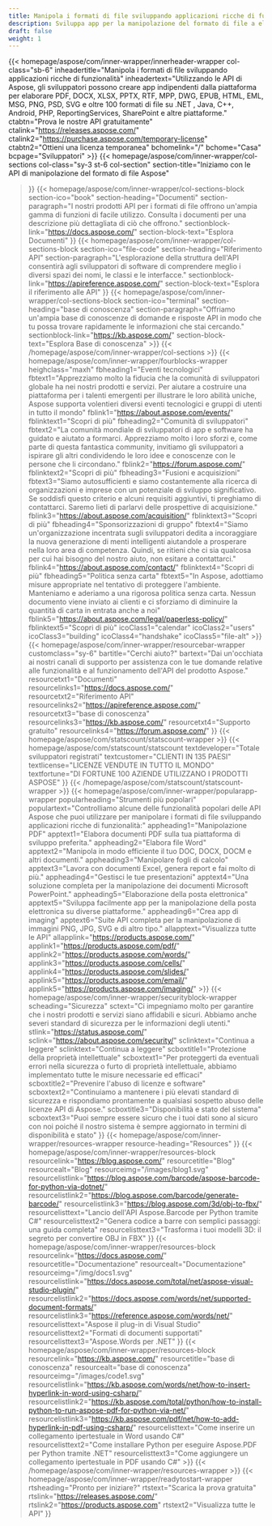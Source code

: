 ```yaml
---
title: Manipola i formati di file sviluppando applicazioni ricche di funzionalità
description: Sviluppa app per la manipolazione del formato di file a elaborazione rapida utilizzando le API Aspose per .NET, Java, C++, Android, PHP, ReportingServices e altre piattaforme.
draft: false
weight: 1
---
```

{{< homepage/aspose/com/inner-wrapper/innerheader-wrapper col-class="sb-6"
inheadertitle="Manipola i formati di file sviluppando applicazioni ricche di funzionalità"
inheadertext="Utilizzando le API di Aspose, gli sviluppatori possono creare app indipendenti dalla piattaforma per elaborare PDF, DOCX, XLSX, PPTX, RTF, MPP, DWG, EPUB, HTML, EML, MSG, PNG, PSD, SVG e oltre 100 formati di file su .NET , Java, C++, Android, PHP, ReportingServices, SharePoint e altre piattaforme."
ctabtn="Prova le nostre API gratuitamente"
ctalink="https://releases.aspose.com/"
ctalink2="https://purchase.aspose.com/temporary-license"
ctabtn2="Ottieni una licenza temporanea"
bchomelink="/"
bchome="Casa"
bcpage="Sviluppatori" >}}
{{< homepage/aspose/com/inner-wrapper/col-sections
col-class="sy-3 st-6 col-section"
section-title="Iniziamo con le API di manipolazione del formato di file Aspose"
>}}
{{< homepage/aspose/com/inner-wrapper/col-sections-block section-ico="book"
section-heading="Documenti"
section-paragraph="I nostri prodotti API per i formati di file offrono un'ampia gamma di funzioni di facile utilizzo. Consulta i documenti per una descrizione più dettagliata di ciò che offrono."
sectionblock-link="https://docs.aspose.com/"
section-block-text="Esplora Documenti"
>}}
{{< homepage/aspose/com/inner-wrapper/col-sections-block section-ico="file-code"
section-heading="Riferimento API"
section-paragraph="L'esplorazione della struttura dell'API consentirà agli sviluppatori di software di comprendere meglio i diversi spazi dei nomi, le classi e le interfacce."
sectionblock-link="https://apireference.aspose.com/"
section-block-text="Esplora il riferimento alle API"
>}}
{{< homepage/aspose/com/inner-wrapper/col-sections-block
section-ico="terminal"
section-heading="base di conoscenza"
section-paragraph="Offriamo un'ampia base di conoscenze di domande e risposte API in modo che tu possa trovare rapidamente le informazioni che stai cercando."
sectionblock-link="https://kb.aspose.com/"
section-block-text="Esplora Base di conoscenza" >}}
{{< /homepage/aspose/com/inner-wrapper/col-sections >}}
 {{< homepage/aspose/com/inner-wrapper/fourblocks-wrapper
 heighclass="maxh"
 fbheading1="Eventi tecnologici"
 fbtext1="Apprezziamo molto la fiducia che la comunità di sviluppatori globale ha nei nostri prodotti e servizi. Per aiutare a costruire una piattaforma per i talenti emergenti per illustrare le loro abilità uniche, Aspose supporta volentieri diversi eventi tecnologici e gruppi di utenti in tutto il mondo"
 fblink1="https://about.aspose.com/events/"
 fblinktext1="Scopri di più"
 fbheading2="Comunità di sviluppatori"
 fbtext2="La comunità mondiale di sviluppatori di app e software ha guidato e aiutato a formarci. Apprezziamo molto i loro sforzi e, come parte di questa fantastica community, invitiamo gli sviluppatori a ispirare gli altri condividendo le loro idee e conoscenze con le persone che li circondano."
 fblink2="https://forum.aspose.com/"
 fblinktext2="Scopri di più"
 fbheading3="Fusioni e acquisizioni"
 fbtext3="Siamo autosufficienti e siamo costantemente alla ricerca di organizzazioni e imprese con un potenziale di sviluppo significativo. Se soddisfi questo criterio e alcuni requisiti aggiuntivi, ti preghiamo di contattarci. Saremo lieti di parlarvi delle prospettive di acquisizione."
 fblink3="https://about.aspose.com/acquisition/"
 fblinktext3="Scopri di più"
 fbheading4="Sponsorizzazioni di gruppo"
 fbtext4="Siamo un'organizzazione incentrata sugli sviluppatori dedita a incoraggiare la nuova generazione di menti intelligenti aiutandole a prosperare nella loro area di competenza. Quindi, se ritieni che ci sia qualcosa per cui hai bisogno del nostro aiuto, non esitare a contattarci."
 fblink4="https://about.aspose.com/contact/"
 fblinktext4="Scopri di più"
 fbheading5="Politica senza carta"
 fbtext5="In Aspose, adottiamo misure appropriate nel tentativo di proteggere l'ambiente. Manteniamo e aderiamo a una rigorosa politica senza carta. Nessun documento viene inviato ai clienti e ci sforziamo di diminuire la quantità di carta in entrata anche a noi"
 fblink5="https://about.aspose.com/legal/paperless-policy/"
 fblinktext5="Scopri di più"
 icoClass1="calendar" icoClass2="users" icoClass3="building" icoClass4="handshake" icoClass5="file-alt" >}} 
 {{< homepage/aspose/com/inner-wrapper/resourcebar-wrapper customclass="sy-6"
 bartitle="Cerchi aiuto?"
 bartext="Dai un'occhiata ai nostri canali di supporto per assistenza con le tue domande relative alle funzionalità e al funzionamento dell'API del prodotto Aspose."
 resourcetxt1="Documenti"
 resourcelinks1="https://docs.aspose.com/"
 resourcetxt2="Riferimento API"
 resourcelinks2="https://apireference.aspose.com/"
 resourcetxt3="base di conoscenza"
 resourcelinks3="https://kb.aspose.com/"
 resourcetxt4="Supporto gratuito"
 resourcelinks4="https://forum.aspose.com/"
 >}}
 {{< homepage/aspose/com/statscount/statscount-wrapper >}}
{{< homepage/aspose/com/statscount/statscount
textdeveloper="Totale sviluppatori registrati"
textcustomer="CLIENTI IN 135 PAESI"
textlicense="LICENZE VENDUTE IN TUTTO IL MONDO"
textfortune="DI FORTUNE 100 AZIENDE UTILIZZANO I PRODOTTI ASPOSE"
>}}
{{< /homepage/aspose/com/statscount/statscount-wrapper >}}
{{< homepage/aspose/com/inner-wrapper/popularapp-wrapper
popularheading="Strumenti più popolari"
populartext="Controlliamo alcune delle funzionalità popolari delle API Aspose che puoi utilizzare per manipolare i formati di file sviluppando applicazioni ricche di funzionalità:"
appheading1="Manipolazione PDF"
apptext1="Elabora documenti PDF sulla tua piattaforma di sviluppo preferita."
appheading2="Elabora file Word"
apptext2="Manipola in modo efficiente il tuo DOC, DOCX, DOCM e altri documenti."
appheading3="Manipolare fogli di calcolo"
apptext3="Lavora con documenti Excel, genera report e fai molto di più."
appheading4="Gestisci le tue presentazioni"
apptext4="Una soluzione completa per la manipolazione dei documenti Microsoft PowerPoint."
appheading5="Elaborazione della posta elettronica"
apptext5="Sviluppa facilmente app per la manipolazione della posta elettronica su diverse piattaforme."
appheading6="Crea app di imaging"
apptext6="Suite API completa per la manipolazione di immagini PNG, JPG, SVG e di altro tipo."
allapptext="Visualizza tutte le API"
allapplink="https://products.aspose.com/" applink1="https://products.aspose.com/pdf/" applink2="https://products.aspose.com/words/" applink3="https://products.aspose.com/cells/" applink4="https://products.aspose.com/slides/" applink5="https://products.aspose.com/email/" applink5="https://products.aspose.com/imaging/" >}}
{{< homepage/aspose/com/inner-wrapper/securityblock-wrapper
scheading="Sicurezza"
sctext="Ci impegniamo molto per garantire che i nostri prodotti e servizi siano affidabili e sicuri. Abbiamo anche severi standard di sicurezza per le informazioni degli utenti."
stlink="https://status.aspose.com/"  sclink="https://about.aspose.com/security/"
sclinktext="Continua a leggere"
sclinktext="Continua a leggere"
scboxtitle1="Protezione della proprietà intellettuale"
scboxtext1="Per proteggerti da eventuali errori nella sicurezza o furto di proprietà intellettuale, abbiamo implementato tutte le misure necessarie ed efficaci"
scboxtitle2="Prevenire l'abuso di licenze e software"
scboxtext2="Continuiamo a mantenere i più elevati standard di sicurezza e rispondiamo prontamente a qualsiasi sospetto abuso delle licenze API di Aspose."
scboxtitle3="Disponibilità e stato del sistema"
scboxtext3="Puoi sempre essere sicuro che i tuoi dati sono al sicuro con noi poiché il nostro sistema è sempre aggiornato in termini di disponibilità e stato"
>}}
{{< homepage/aspose/com/inner-wrapper/resources-wrapper
resource-heading="Resources"
>}}
{{< homepage/aspose/com/inner-wrapper/resources-block resourcelink="https://blog.aspose.com/"
resourcetitle="Blog"
resourcealt="Blog"
resourceimg="/images/blog1.svg"
resourcelistlink="https://blog.aspose.com/barcode/aspose-barcode-for-python-via-dotnet/"
resourcelistlink2="https://blog.aspose.com/barcode/generate-barcode/"
resourcelistlink3="https://blog.aspose.com/3d/obj-to-fbx/"
resourcelisttext="Lancio dell'API Aspose.Barcode per Python tramite C#"
resourcelisttext2="Genera codice a barre con semplici passaggi: una guida completa"
resourcelisttext3="Trasforma i tuoi modelli 3D: il segreto per convertire OBJ in FBX"
>}}
{{< homepage/aspose/com/inner-wrapper/resources-block
resourcelink="https://docs.aspose.com/"
resourcetitle="Documentazione"
resourcealt="Documentazione"
resourceimg="/img/docs1.svg"
resourcelistlink="https://docs.aspose.com/total/net/aspose-visual-studio-plugin/"
resourcelistlink2="https://docs.aspose.com/words/net/supported-document-formats/"
resourcelistlink3="https://reference.aspose.com/words/net/"
resourcelisttext="Aspose il plug-in di Visual Studio"
resourcelisttext2="Formati di documenti supportati"
resourcelisttext3="Aspose.Words per .NET"
>}}
{{< homepage/aspose/com/inner-wrapper/resources-block
resourcelink="https://kb.aspose.com/"
resourcetitle="base di conoscenza"
resourcealt="base di conoscenza"
resourceimg="/images/code1.svg"
resourcelistlink="https://kb.aspose.com/words/net/how-to-insert-hyperlink-in-word-using-csharp/"
resourcelistlink2="https://kb.aspose.com/total/python/how-to-install-python-to-run-aspose-pdf-for-python-via-net/"
resourcelistlink3="https://kb.aspose.com/pdf/net/how-to-add-hyperlink-in-pdf-using-csharp/"
resourcelisttext="Come inserire un collegamento ipertestuale in Word usando C#"
resourcelisttext2="Come installare Python per eseguire Aspose.PDF per Python tramite .NET"
resourcelisttext3="Come aggiungere un collegamento ipertestuale in PDF usando C#" >}}
{{< /homepage/aspose/com/inner-wrapper/resources-wrapper >}}
{{< homepage/aspose/com/inner-wrapper/readytostart-wrapper
rtsheading="Pronto per iniziare?"
rtstext="Scarica la prova gratuita"
rtslink="https://releases.aspose.com/"
rtslink2="https://products.aspose.com"
rtstext2="Visualizza tutte le API"
>}}
